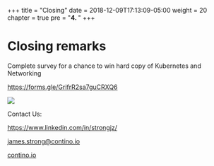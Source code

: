 +++
title = "Closing"
date = 2018-12-09T17:13:09-05:00
weight = 20
chapter = true
pre = "<b>4. </b>"
+++

# Closing remarks

Complete survey for a chance to win hard copy of Kubernetes and Networking 

https://forms.gle/GrifrR2sa7guCRXQ6

![](/intro-k8s/images/partyparrot.gif)

Contact Us:

https://www.linkedin.com/in/strongjz/              
 
[james.strong@contino.io](mailto:james.strong@contino.io)

[contino.io](https://www.contino.io/)